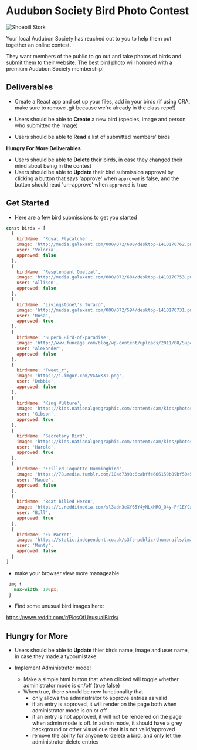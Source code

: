 # Audubon Society Bird Photo Contest

![Shoebill Stork](https://i.imgur.com/RMCOss1.jpg)

Your local Audubon Society has reached out to you to help them put together an online contest.

They want members of the public to go out and take photos of birds and submit them to their website. The best bird photo will honored with a premium Audubon Society membership!

## Deliverables
- Create a React app and set up your files, add in your birds (if using CRA, make sure to remove .git because we're already in the class repo!)

- Users should be able to **Create** a new bird (species, image and person who submitted the image)
- Users should be able to **Read** a list of submitted members' birds

**Hungry For More Deliverables**
- Users should be able to **Delete** their birds, in case they changed their mind about being in the contest
- Users should be able to **Update** their bird submission approval by clicking a button that says 'approve' when `approved` is false, and the button should read 'un-approve' when `approved` is true

## Get Started

 - Here are a few bird submissions to get you started

 ```js
 const birds = [
   {
     birdName: 'Royal Flycatcher',
     image: 'http://media.galaxant.com/000/072/608/desktop-1410170762.png',
     user: 'Veloria',
     approved: false
   },
   {
     birdName: 'Resplendent Quetzal',
     image: 'http://media.galaxant.com/000/072/604/desktop-1410170753.png',
     user: 'Allison',
     approved: false
   },
   {
     birdName: 'Livingstone\'s Turaco',
     image: 'http://media.galaxant.com/000/072/594/desktop-1410170731.png',
     user: 'Rosa',
     approved: true
   },
   {
     birdName: 'Superb Bird-of-paradise',
     image: 'http://www.funcage.com/blog/wp-content/uploads/2011/08/Superb-Bird-of-paradise.jpg',
     user: 'Alexander',
     approved: false
   },
   {
     birdName: 'Tweet_r',
     image: 'https://i.imgur.com/VGAxKX1.png',
     user: 'Debbie',
     approved: false
   },
   {
     birdName: 'King Vulture',
     image: 'https://kids.nationalgeographic.com/content/dam/kids/photos/articles/Other%20Explore%20Photos/R-Z/Wacky%20Weekend/Strange%20Birds/ww-birds-king-vulture.adapt.945.1.jpg',
     user: 'Gibson',
     approved: true
   },
   {
     birdName: 'Secretary Bird',
     image: 'https://kids.nationalgeographic.com/content/dam/kids/photos/articles/Other%20Explore%20Photos/R-Z/Wacky%20Weekend/Strange%20Birds/ww-birds-secretary-bird.jpg',
     user: 'Harold',
     approved: true
   },
   {
     birdName: 'Frilled Coquette Hummingbird',
     image: 'https://78.media.tumblr.com/10ad7398c6cabffe666159b09bf50e57/tumblr_nzt5dl55QF1u38l26o1_500.jpg',
     user: 'Maude',
     approved: false
   },
   {
     birdName: 'Boat-billed Heron',
     image: 'https://i.redditmedia.com/sl3adn3eXY65Y4yNLxMRO_O4y-Pf1EYCxPuHpV34WqI.jpg?fit=crop&crop=faces%2Centropy&arh=2&w=640&s=f461fa6cd525892f85eb89268550867a',
     user: 'Bill',
     approved: true
   },
   {
     birdName: 'Ex-Parrot',
     image: 'https://static.independent.co.uk/s3fs-public/thumbnails/image/2014/07/14/15/MPP.jpg?w968h681',
     user: 'Monty',
     approved: false
   }
 ]
 ```
 - make your browser view more manageable

 ```css
  img {
    max-width: 100px;
  }
 ```

 - Find some unusual bird images here:

  https://www.reddit.com/r/PicsOfUnusualBirds/


## Hungry for More
- Users should be able to **Update** thier birds name, image and user name, in case they made a typo/mistake

- Implement Administrator mode!
    - Make a simple html button that when clicked will toggle whether administrator mode is on/off (true false)
    - When true, there should be new functionality that
      - only allows the administrator to approve entries as valid
      - if an entry is approved, it will render on the page both when administrator mode is on or off
      - if an entry is not approved, it will not be rendered on the page when admin mode is off. In admin mode, it should have a grey background or other visual cue that it is not valid/approved
      - remove the ability for anyone to delete a bird, and only let the administrator delete entries
